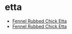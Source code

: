 # etta

 * [Fennel Rubbed Chick Etta](../../index/f/fennel-rubbed-chick-etta.json)
 * [Fennel Rubbed Chick Etta](../../index/f/fennel-rubbed-chick-etta.json)
